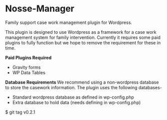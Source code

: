 # Nosse-Manager
Family support case work management plugin for Wordpress.

This plugin is designed to use Wordpress as a framework for a case work management system for family intervention. Currently it requires some paid plugins to fully function but we hope to remove the requirement for these in time.


<b> Paid Plugins Required </b>
* Gravity forms
* WP Data Tables

<b> Database Requirements </b>
We recommend using a non-wordpress database to store the casework information. The plugin uses the following databases-
* Standard wordpress database as defined in wp-config.php
* Extra database to hold data (needs defining in wp-config.php)

$ git tag
v0.2.1
